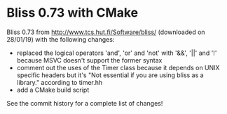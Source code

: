 Bliss 0.73 with CMake
===

Bliss 0.73 from http://www.tcs.hut.fi/Software/bliss/ (downloaded on 28/01/19)  with the following changes:
- replaced the logical operators 'and', 'or' and 'not' with '&&', '||' and '!' because MSVC doesn't support the former syntax
- comment out the uses of the Timer class because it depends on UNIX specific headers but it's "Not essential if you are using bliss as a library." according to timer.hh
- add a CMake build script

See the commit history for a complete list of changes!
